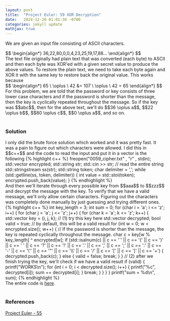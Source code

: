 ```yaml
---
layout: post
title:  "Project Euler: 59 XOR Decryption"
date:   2024-12-20 01:01:36 -0700
categories: jekyll update
mathjax: true
---
```

We are given an input file consisting of ASCII characters.
<div>
	$$
	\begin{align*}
	36,22,80,0,0,4,23,25,19,17,88...
	\end{align*}
	$$
</div>
The text file originally had plain text that was converted (each byte) to ASCII and then each byte was XOR'ed with a given secret value to produce the above values. To restore the plain text, we need to take each byte again and XOR it with the same key to restore back the original value. This works because
<div>
	$$
	\begin{align*}
	65 \ \oplus \ 42 &= 107 \ \oplus \ 42 = 65
	\end{align*}
	$$
</div>
For this problem, we are told that the password or key consists of three lower case characters and if the password is shorter than the message, then the key is cyclically repeated throughout the message. So if the key was $$abc$$, then for the above text, we'll do $$36 \oplus a$$, $$22 \oplus b$$, $$80 \oplus c$$, $$0 \oplus a$$, and so on.
<br>
<br>
<!------------------------------------------------------------------------------------>
<h3>Solution</h3>
I only did the brute force solution which worked and it was pretty fast. It was a pain to figure out which characters were allowed. I did this in $$c++$$ and the code to read the input and put it in a vector is the following
{% highlight c++ %}
freopen("0059_cipher.txt" , "r" , stdin);
std::vector<char> encrypted;
std::string str;
std::cin >> str; // read the entire string
std::stringstream ss(str);
std::string token;
char delimiter = ',';
while (std::getline(ss, token, delimiter)) {
    int value = std::stoi(token);
    encrypted.push_back(value);
}
{% endhighlight %}
<br>
<!------------------------------------------------------------------------------------>
And then we'll iterate through every possible key from $$aaa$$ to $$zzz$$ and decrypt the message with the key. To verify that we have a valid message, we'll only allow certain characters. Figuring out the characters was completely done manually by just guessing and trying different ones.
<!------------------------------------------------------------------------------------>
<br>
{% highlight c++ %}
int key_length = 3;
int sum = 0;
for (char i = 'a'; i <= 'z'; i++) {
    for (char j = 'a'; j <= 'z'; j++) {
        for (char k = 'a'; k <= 'z'; k++) {
            std::vector<char> key = {i, j, k};
            // (1) try this key here
            std::vector<char> decrypted;
            bool valid = true; // by default, this will be a valid result
            for (int w = 0; w < encrypted.size(); w++) {
                // If the password is shorter than the message, the key is repeated cyclically throughout the message.
                char c = key[w % key_length] ^ encrypted[w];
                if (std::isalnum(c) || c == '`' || c == '(' || c == ')' || c == ' ' || c == '?' ||
                    c == '!' || c == '.' || c == ',' || c == ';' || c == ':' || c == '-' ||
                    c == '\'' || c == '"' || c == '\\' || c == '/' || c == '[' || c == ']' || c == '+') {
                    decrypted.push_back(c);
                } else {
                    valid = false;
                    break;
                }
            }
            // (2) after we finish trying the key, we'll check if we have a valid result
            if (valid) {
                printf("WORKS\n");
                for (int i = 0; i < decrypted.size(); i++) {
                    printf("%c", decrypted[i]);
                    sum += decrypted[i];
                }
                break;
            }
        }
    }
}
printf("sum = %d\n", sum);
{% endhighlight %}
<br>
<!------------------------------------------------------------------------------------>
The entire code is <a href="https://github.com/strncat/project-euler/blob/main/0059-xor-decryption.cpp">here</a>.
<br>
<br>
<!------------------------------------------------------------------------------------>
<h3>References</h3>
<a href="https://projecteuler.net/problem=55">Project Euler - 55</a>
<br>
<br>


